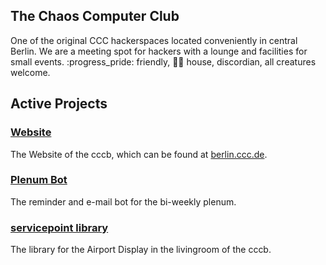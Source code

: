 ## The Chaos Computer Club

One of the original CCC hackerspaces located conveniently in central Berlin.
We are a meeting spot for hackers with a lounge and facilities for small events.
:progress_pride: friendly, 🏴‍☠️ house, discordian, all creatures welcome.

## Active Projects
### [Website](https://github.com/cccb/www)
The Website of the cccb, which can be found at [berlin.ccc.de](https://berlin.ccc.de/).

### [Plenum Bot](https://git.berlin.ccc.de/murmeldin/plenum-bot)
The reminder and e-mail bot for the bi-weekly plenum.

### [servicepoint library](https://github.com/cccb/servicepoint)
The library for the Airport Display in the livingroom of the cccb.

<!--

**Here are some ideas to get you started:**

🙋‍♀️ A short introduction - what is your organization all about?
🌈 Contribution guidelines - how can the community get involved?
👩‍💻 Useful resources - where can the community find your docs? Is there anything else the community should know?
🍿 Fun facts - what does your team eat for breakfast?
🧙 Remember, you can do mighty things with the power of [Markdown](https://docs.github.com/github/writing-on-github/getting-started-with-writing-and-formatting-on-github/basic-writing-and-formatting-syntax)
-->
